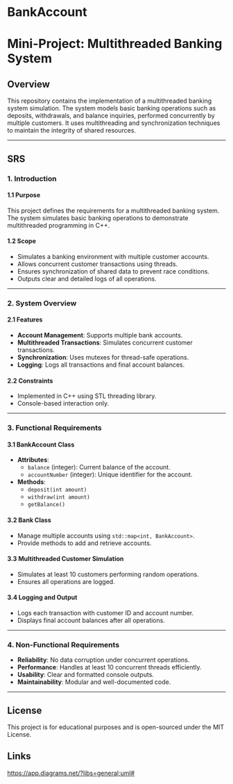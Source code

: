 # BankAccount
# Mini-Project: Multithreaded Banking System

## Overview
This repository contains the implementation of a multithreaded banking system simulation. The system models basic banking operations such as deposits, withdrawals, and balance inquiries, performed concurrently by multiple customers. It uses multithreading and synchronization techniques to maintain the integrity of shared resources.

---

## SRS

### **1. Introduction**

#### **1.1 Purpose**
This project defines the requirements for a multithreaded banking system. The system simulates basic banking operations to demonstrate multithreaded programming in C++.

#### **1.2 Scope**
- Simulates a banking environment with multiple customer accounts.
- Allows concurrent customer transactions using threads.
- Ensures synchronization of shared data to prevent race conditions.
- Outputs clear and detailed logs of all operations.

---

### **2. System Overview**

#### **2.1 Features**
- **Account Management**: Supports multiple bank accounts.
- **Multithreaded Transactions**: Simulates concurrent customer transactions.
- **Synchronization**: Uses mutexes for thread-safe operations.
- **Logging**: Logs all transactions and final account balances.

#### **2.2 Constraints**
- Implemented in C++ using STL threading library.
- Console-based interaction only.

---

### **3. Functional Requirements**

#### **3.1 BankAccount Class**
- **Attributes**:
  - `balance` (integer): Current balance of the account.
  - `accountNumber` (integer): Unique identifier for the account.
- **Methods**:
  - `deposit(int amount)`
  - `withdraw(int amount)`
  - `getBalance()`

#### **3.2 Bank Class**
- Manage multiple accounts using `std::map<int, BankAccount>`.
- Provide methods to add and retrieve accounts.

#### **3.3 Multithreaded Customer Simulation**
- Simulates at least 10 customers performing random operations.
- Ensures all operations are logged.

#### **3.4 Logging and Output**
- Logs each transaction with customer ID and account number.
- Displays final account balances after all operations.

---

### **4. Non-Functional Requirements**
- **Reliability**: No data corruption under concurrent operations.
- **Performance**: Handles at least 10 concurrent threads efficiently.
- **Usability**: Clear and formatted console outputs.
- **Maintainability**: Modular and well-documented code.

---

## License
This project is for educational purposes and is open-sourced under the MIT License.


## Links
https://app.diagrams.net/?libs=general;uml#
